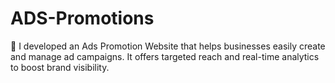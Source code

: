 # ADS-Promotions
🚀 I developed an Ads Promotion Website that helps businesses easily create and manage ad campaigns. It offers targeted reach and real-time analytics to boost brand visibility.
